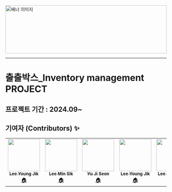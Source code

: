 
<img src="https://github.com/user-attachments/assets/676487ae-3591-4825-9d08-6fe6572e1106" alt="배너 이미지" style="width:100%; height:150px;"/>


<hr>

# 출출박스_Inventory management PROJECT

## 프로젝트 기간 : 2024.09~

## 기여자 (Contributors) ✨

<table>
  <tr>
    <td align="center">
      <a href="https://github.com/lee-young-jik">
        <img src="https://avatars.githubusercontent.com/u/91588673?v=4" width="100px;" alt=""/>
        <br />
        <sub>
          <b>Lee Young Jik</b>
        </sub>
      </a>
      <br />
      <a href="https://github.com/lee-young-jik" title="코드">🏠</a>
    </td>
<td align="center">
      <a href="https://github.com/lee-young-jik">
        <img src="https://avatars.githubusercontent.com/u/96456956?u=0fa072022433d942b2525f524444f318c4150b81&v=4" width="100px;" alt=""/>
        <br />
        <sub>
          <b>Lee Min Sik</b>
        </sub>
      </a>
      <br />
      <a href="https://github.com/minsikE" title="코드">🏠</a>
    </td>

  <td align="center">
      <a href="https://github.com/ujiseon">
        <img src="https://avatars.githubusercontent.com/u/115134755?v=4" width="100px;" alt=""/>
        <br />
        <sub>
          <b>Yu Ji Seon</b>
        </sub>
      </a>
      <br />
      <a href="****" title="코드">🏠</a>
    </td>



  <td align="center">
      <a href="https://github.com/lee-young-jik">
        <img src="" width="100px;" alt=""/>
        <br />
        <sub>
          <b>Lee Young Jik</b>
        </sub>
      </a>
      <br />
      <a href="https://github.com/lee-young-jik" title="코드">🏠</a>
    </td>
  
  <td align="center">
      <a href="https://github.com/lee-young-jik">
        <img src="" width="100px;" alt=""/>
        <br />
        <sub>
          <b>Lee Young Jik</b>
        </sub>
      </a>
      <br />
      <a href="https://github.com/lee-young-jik" title="코드">🏠</a>
    </td>
  </tr>
</table>
